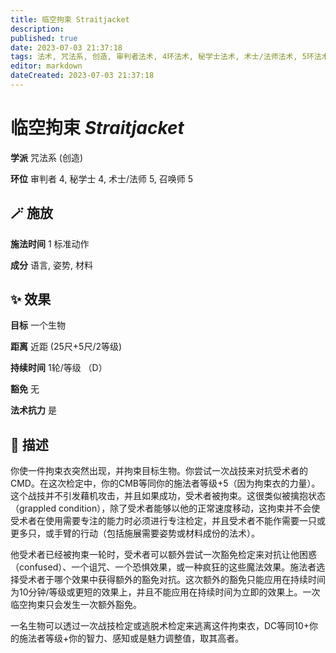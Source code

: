 ```yaml
---
title: 临空拘束 Straitjacket
description: 
published: true
date: 2023-07-03 21:37:18
tags: 法术, 咒法系, 创造, 审判者法术, 4环法术, 秘学士法术, 术士/法师法术, 5环法术, 召唤师法术
editor: markdown
dateCreated: 2023-07-03 21:37:18
---
```


# **临空拘束** *Straitjacket*

**学派** 咒法系 (创造) 

**环位** 审判者 4, 秘学士 4, 术士/法师 5, 召唤师 5

## 🪄 施放

**施法时间** 1 标准动作

**成分** 语言, 姿势, 材料

## ✨ 效果 

**目标** 一个生物 

**距离** 近距 (25尺+5尺/2等级)  

**持续时间** 1轮/等级 （D） 

**豁免** 无

**法术抗力** 是

## 📖 描述

你使一件拘束衣突然出现，并拘束目标生物。你尝试一次战技来对抗受术者的CMD。在这次检定中，你的CMB等同你的施法者等级+5（因为拘束衣的力量）。这个战技并不引发藉机攻击，并且如果成功，受术者被拘束。这很类似被擒抱状态（grappled condition），除了受术者能够以他的正常速度移动，这拘束并不会使受术者在使用需要专注的能力时必须进行专注检定，并且受术者不能作需要一只或更多只，或手臂的行动（包括施展需要姿势或材料成份的法术）。

他受术者已经被拘束一轮时，受术者可以额外尝试一次豁免检定来对抗让他困惑（confused）、一个诅咒、一个恐惧效果，或一种疯狂的这些魔法效果。施法者选择受术者于哪个效果中获得额外的豁免对抗。这次额外的豁免只能应用在持续时间为10分钟/等级或更短的效果上，并且不能应用在持续时间为立即的效果上。一次临空拘束只会发生一次额外豁免。

一名生物可以透过一次战技检定或逃脱术检定来逃离这件拘束衣，DC等同10+你的施法者等级+你的智力、感知或是魅力调整值，取其高者。
    